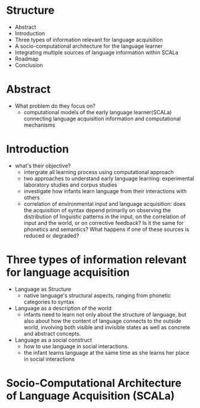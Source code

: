 # Structure
- Abstract
- Introduction
- Three types of information relevant for language acquisition
- A socio-computational architecture for the language learner
- Integrating multiple sources of language information within
SCALa
- Roadmap
- Conclusion

# Abstract
- What problem do they focus on?
  - computational models of the early language learner(SCALa) connecting language acquisition information and computational mechanisms

# Introduction
- what's their objective?
  - intergrate all learning process using computational approach
  - two approaches to understand early language learning: experimental laboratory studies and corpus studies
  - investigate how infants learn language from their interactions with others
  - correlation of environmental input and language acquisition: does the acquisition of syntax depend primarily on observing the distribution of linguistic patterns in the input, on the correlation of input and the world, or on corrective feedback? Is it the same for phonetics and semantics? What happens if one of these sources is reduced or degraded?

# Three types of information relevant for language acquisition
- Language as Structure
  - native language's structural aspects, ranging from phonetic categories to syntax
- Language as a description of the world
  - infants need to learn not only about the structure of language, but also about how the content of language connects to the outside world, involving both visible and invisible states as well as concrete and abstract concepts.
- Language as a social construct
  - how to use language in social interactions.
  - the infant learns language at the same time as she learns her place in social interactions

# Socio-Computational Architecture of Language Acquisition (SCALa)
